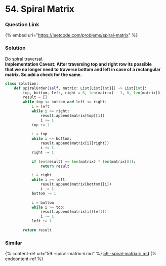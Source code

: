 # 54. Spiral Matrix

### Question Link

{% embed url="https://leetcode.com/problems/spiral-matrix" %}

### Solution

Do spiral traversal.\
**Implementation Caveat: After traversing top and right row its possible that we no longer need to traverse bottom and left in case of a rectangular matrix. So add a check for the same.**

```python
class Solution:
    def spiralOrder(self, matrix: List[List[int]]) -> List[int]:
        top, bottom, left, right = 0, len(matrix) - 1, 0, len(matrix[0]) - 1
        result = []
        while top <= bottom and left <= right:
            i = left
            while i <= right:
                result.append(matrix[top][i])
                i += 1
            top += 1
            
            i = top
            while i <= bottom:
                result.append(matrix[i][right])
                i += 1
            right -= 1
            
            if len(result) == len(matrix) * len(matrix[0]):
                return result

            i = right
            while i >= left:
                result.append(matrix[bottom][i])
                i -= 1
            bottom -= 1
            
            i = bottom
            while i >= top:
                result.append(matrix[i][left])
                i -= 1
            left += 1
        
        return result
```

### Similar

{% content-ref url="59.-spiral-matrix-ii.md" %}
[59.-spiral-matrix-ii.md](59.-spiral-matrix-ii.md)
{% endcontent-ref %}
